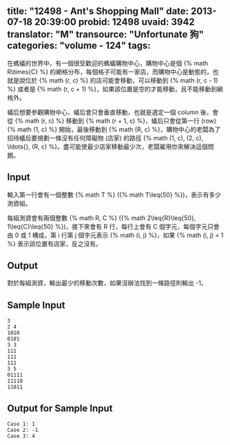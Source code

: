 title: "12498 - Ant's Shopping Mall"
date: 2013-07-18 20:39:00
probid: 12498
uvaid: 3942
translator: "M"
transource: "Unfortunate 狗"
categories: "volume - 124"
tags:
---

在螞蟻的世界中，有一個很受歡迎的螞蟻購物中心，購物中心是個 {% math R\times{C} %} 的網格分布，每個格子可能有一家店，而購物中心是動態的，也就是說位於 {% math (r, c) %} 的店可能會移動，可以移動到 {% math (r, c - 1) %} 或者是 {% math (r, c + 1) %}，如果該位置是空的才能移動，且不能移動到網格外。

蟻后想要參觀購物中心，蟻后會只會垂直移動，也就是選定一個 column 後，會從 {% math (r, c) %} 移動到 {% math (r + 1, c) %}，蟻后只會從第一行 (row) {% math (1, c) %} 開始，最後移動到 {% math (R, c) %}，購物中心的老闆為了招待蟻后要規劃一條沒有任何障礙物 (店家) 的路徑 {% math (1, c), (2, c), \ldots{}, (R, c) %}。盡可能使最少店家移動最少次，老闆雇用你來解決這個問題。

<!-- more -->

## Input ##

輸入第一行會有一個整數 {% math T %} ({% math T\leq{50} %})，表示有多少測資組。

每組測資會有兩個整數 {% math R, C %} ({% math 2\leq{R}\leq{50}, 1\leq{C}\leq{50} %})，接下來會有 R 行，每行上會有 C 個字元，每個字元只會由 0 或 1 構成，第 i 行第 j 個字元表示 {% math (i, j) %}，如果 {% math (i, j) = 1 %} 表示該位置有店家，反之沒有。

## Output ##

對於每組測資，輸出最少的移動次數，如果沒辦法找到一條路徑則輸出 -1。

## Sample Input ##

	3
	2 4                     
	1010                    
	0101                    
	3 3
	111
	111
	111
	3 5
	01111
	11110
	11011

## Output for Sample Input ##

	Case 1: 1
	Case 2: -1
	Case 3: 4